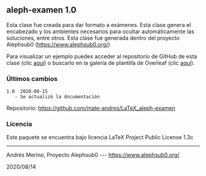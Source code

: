 ## aleph-examen 1.0

Esta clase fue creada para dar formato a exámenes. Esta clase genera el encabezado y los ambientes necesarios para ocultar automáticamente las soluciones, entre otros. Esta clase fue generada dentro del proyecto Alephsub0 (https://www.alephsub0.org/)

Para visualizar un ejemplo puedes acceder al repositorio de GitHub de esta clase (clic [aquí](https://github.com/mate-andres/LaTeX_aleph-examen)) o buscarlo en la galería de plantilla de Overleaf (clic [aquí](https://www.overleaf.com/latex/templates/plantilla-para-generar-examenes-de-ecfm/wcchsrcqqrxm)).

### Últimos cambios

```
1.0  2020-08-15
   - Se actualizó la documentación
```

Repositorio:  https://github.com/mate-andres/LaTeX_aleph-examen


### Licencia

Este paquete se encuentra bajo licencia LaTeX Project Public License 1.3c 

________
Andrés Merino,
Proyecto Alephsub0 --- https://www.alephsub0.org/

2020/08/14